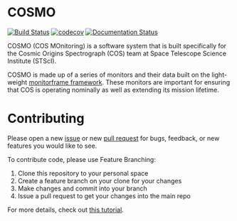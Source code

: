 # COSMO
[![Build Status](https://travis-ci.org/spacetelescope/cosmo.svg?branch=master)](https://travis-ci.org/spacetelescope/cosmo)
[![codecov](https://codecov.io/gh/spacetelescope/cosmo/branch/master/graph/badge.svg)](https://codecov.io/gh/spacetelescope/cosmo)
[![Documentation Status](https://readthedocs.org/projects/cosmo/badge/?version=latest)](http://cosmo.readthedocs.io/en/latest/?badge=latest)

COSMO (COS MOnitoring) is a software system that is built specifically for the Cosmic Origins Spectrograph (COS) 
team at Space Telescope Science Institute (STScI). 

COSMO is made up of a series of monitors and their data built on the light-weight 
[monitorframe framework](https://github.com/spacetelescope/monitor-framework).
These monitors are important for ensuring that COS is operating nominally as well as extending its mission lifetime.

# Contributing
Please open a new [issue](https://github.com/spacetelescope/cosmo/issues) or new
[pull request](https://github.com/spacetelescope/cosmo/pulls) for
bugs, feedback, or new features you would like to see.

To contribute code, please use Feature Branching:

1.  Clone this repository to your personal space
2.  Create a feature branch on your clone for your changes
3.  Make changes and commit into your branch
4.  Issue a pull request to get your changes into the main repo

For more details, check out
[this tutorial](https://www.atlassian.com/git/tutorials/comparing-workflows/feature-branch-workflow).
